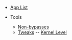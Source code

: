- [App List](README.md)

- Tools
    - [Non-bypasses](tools/non-bypasses.md)
    - [Tweaks](tools/tweaks.md)
    -- [Kernel Level](tools/kernel-level.md) 
